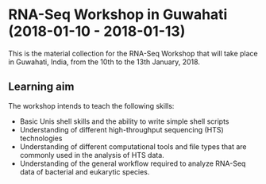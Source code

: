# RNA-Seq Workshop in Guwahati (2018-01-10 - 2018-01-13)

This is the material collection for the RNA-Seq Workshop that will
take place in Guwahati, India, from the 10th to the 13th January,
2018.

## Learning aim

The workshop intends to teach the following skills:

- Basic Unis shell skills and the ability to write simple shell
  scripts
- Understanding of different high-throughput sequencing (HTS)
  technologies
- Understanding of different computational tools and file
  types that are commonly used in the analysis of HTS data.
- Understanding of the general workflow required to analyze RNA-Seq
  data of bacterial and eukarytic species.
